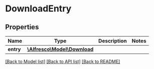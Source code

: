 # DownloadEntry

## Properties
Name | Type | Description | Notes
------------ | ------------- | ------------- | -------------
**entry** | [**\Alfresco\Model\Download**](Download.md) |  | 

[[Back to Model list]](../README.md#documentation-for-models) [[Back to API list]](../README.md#documentation-for-api-endpoints) [[Back to README]](../README.md)


